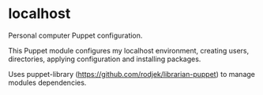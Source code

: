 localhost
=========

Personal computer Puppet configuration.

This Puppet module configures my localhost environment, creating users, directories, applying configuration and
installing packages.

Uses puppet-library (https://github.com/rodjek/librarian-puppet) to manage modules dependencies.